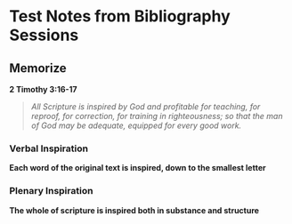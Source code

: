 # Test Notes from Bibliography Sessions
## Memorize
**2 Timothy 3:16-17**
> *All Scripture is inspired by God and profitable for teaching, for reproof, for correction, for training in righteousness;*
> *so that the man of God may be adequate, equipped for every good work.*

### Verbal Inspiration
**Each word of the original text is inspired, down to the smallest letter**

### Plenary Inspiration
**The whole of scripture is inspired both in substance and structure**